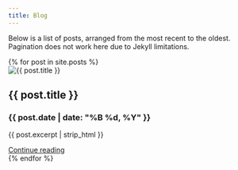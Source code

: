 ```yaml
---
title: Blog
---
```


Below is a list of posts, arranged from the most recent to the oldest. Pagination does not work here due to Jekyll limitations.

<div class="row row-cols-1 row-cols-md-3 g-4">
  {% for post in site.posts %}
    <div class="col">
      <div class="card h-100">
        <img class="card-img-top" src="{{ site.baseurl }}/assets/svgs/{{ post.thumbnail }}" alt="{{ post.title }}">
        <div class="card-body">
          <h2 class="h5 card-title">{{ post.title }}</h2>
          <h3 class="h6 card-subtitle mb-2 text-body-secondary">{{ post.date | date: "%B %d, %Y" }}</h3>
          <p class="card-text">{{ post.excerpt | strip_html }}</p>
          <a href="{{ post.url | relative_url }}" class="card-link stretched-link">Continue reading</a>
        </div>
      </div>
    </div>
  {% endfor %}
</div>
